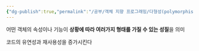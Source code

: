 ```yaml
---
{"dg-publish":true,"permalink":"/공부/객체 지향 프로그래밍/다형성(polymorphism)/","dgPassFrontmatter":true}
---
```



어떤 객체의 속성이나 기능이 **상황에 따라 여러가지 형태를 가질 수 있는 성질**을 의미

코드의 유연성과 재사용성을 증가시킨다
